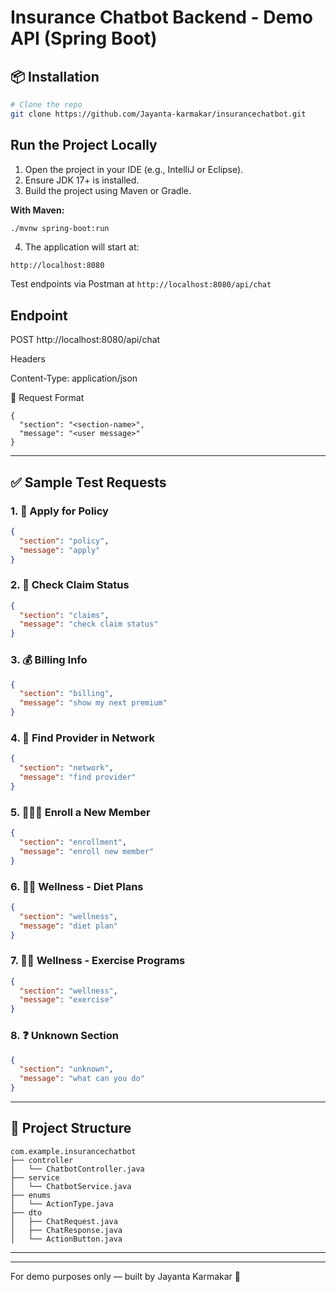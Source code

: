 # Insurance Chatbot Backend - Demo API (Spring Boot)

## 📦 Installation

```bash
# Clone the repo
git clone https://github.com/Jayanta-karmakar/insurancechatbot.git
```

## Run the Project Locally

1. Open the project in your IDE (e.g., IntelliJ or Eclipse).
2. Ensure JDK 17+ is installed.
3. Build the project using Maven or Gradle.

**With Maven:**

```bash
./mvnw spring-boot:run
```

4. The application will start at:

```
http://localhost:8080
```

Test endpoints via Postman at `http://localhost:8080/api/chat`

## Endpoint

POST http://localhost:8080/api/chat

 Headers

Content-Type: application/json

🧾 Request Format

```
{
  "section": "<section-name>",
  "message": "<user message>"
}
```
---

## ✅ Sample Test Requests

### 1. 🚀 Apply for Policy

```json
{
  "section": "policy",
  "message": "apply"
}
```

### 2. 🧾 Check Claim Status

```json
{
  "section": "claims",
  "message": "check claim status"
}
```

### 3. 💰 Billing Info

```json
{
  "section": "billing",
  "message": "show my next premium"
}
```

### 4. 🏥 Find Provider in Network

```json
{
  "section": "network",
  "message": "find provider"
}
```

### 5. 🧑‍🤝‍🧑 Enroll a New Member

```json
{
  "section": "enrollment",
  "message": "enroll new member"
}
```

### 6. 🧘‍♀️ Wellness - Diet Plans

```json
{
  "section": "wellness",
  "message": "diet plan"
}
```

### 7. 🏃‍♂️ Wellness - Exercise Programs

```json
{
  "section": "wellness",
  "message": "exercise"
}
```

### 8. ❓ Unknown Section

```json
{
  "section": "unknown",
  "message": "what can you do"
}
```

---

## 📁 Project Structure

```
com.example.insurancechatbot
├── controller
│   └── ChatbotController.java
├── service
│   └── ChatbotService.java
├── enums
│   └── ActionType.java
├── dto
│   ├── ChatRequest.java
│   ├── ChatResponse.java
│   └── ActionButton.java
```

---
---

For demo purposes only — built by Jayanta Karmakar 🚀

